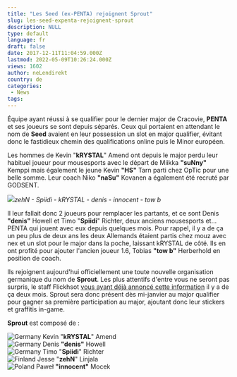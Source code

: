```yaml
---
title: "Les Seed (ex-PENTA) rejoignent Sprout"
slug: les-seed-expenta-rejoignent-sprout
description: NULL
type: default
language: fr
draft: false
date: 2017-12-11T11:04:59.000Z
lastmod: 2022-05-09T10:26:24.000Z
views: 1602
author: neLendirekt
country: de
categories:
 - News
tags:
---
```

Équipe ayant réussi à se qualifier pour le dernier major de Cracovie, **PENTA** et ses joueurs se sont depuis séparés. Ceux qui portaient en attendant le nom de **Seed** avaient en leur possession un slot en major qualifier, évitant donc le fastidieux chemin des qualifications online puis le Minor européen. 

Les hommes de Kevin "**kRYSTAL**" Amend ont depuis le major perdu leur habituel joueur pour mousesports avec le départ de Miikka **"suNny"** Kemppi mais également le jeune Kevin **"HS"** Tarn parti chez OpTic pour une belle somme. Leur coach Niko **"naSu"** Kovanen a également été recruté par GODSENT.

![](https://flickshot-ue.s3.eu-west-2.amazonaws.com/flickshot/article/5a2e5ff03c34e/images/ezt4lBdP1fOb5heIoDIyFDJ2NVy1NtOnbCY44Hw1.png)_zehN - Spiidi - kRYSTAL - denis - innocent - tow b_

Il leur fallait donc 2 joueurs pour remplacer les partants, et ce sont Denis **"denis"** Howell et Timo "**Spiidi**" Richter, deux anciens mousesports et... PENTA qui jouent avec eux depuis quelques mois. Pour rappel, il y a de ça un peu plus de deux ans les deux Allemands étaient partis chez mouz avec nex et un slot pour le major dans la poche, laissant kRYSTAL de côté. Ils en ont profité pour ajouter l'ancien joueur 1.6, Tobias **"tow b"** Herberhold en position de coach.

Ils rejoignent aujourd'hui officiellement une toute nouvelle organisation germanique du nom de **Sprout**. Les plus attentifs d'entre vous ne seront pas surpris, le staff Flickhsot [vous ayant déjà annoncé cette information](https://twitter.com/neLendirekt/status/919250044020232193) il y a de ça deux mois. Sprout sera donc présent dès mi-janvier au major qualifier pour gagner sa première participation au major, ajoutant donc leur stickers et graffitis in-game.

**Sprout** est composé de : 

![Germany](/images/countries/de.svg)⁠ Kevin "**kRYSTAL**" Amend  
![Germany](/images/countries/de.svg)⁠ Denis **"denis"** Howell  
![Germany](/images/countries/de.svg)⁠ Timo "**Spiidi**" Richter  
![Finland](/images/countries/fi.svg)⁠ Jesse "**zehN**" Linjala  
![Poland](/images/countries/pl.svg)⁠ Paweł **"innocent"** Mocek
